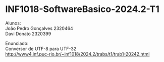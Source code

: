 # INF1018-SoftwareBasico-2024.2-T1  
Alunos:    
João Pedro Gonçalves 2320464  
Davi Donato 2320399  

Enunciado:  
Conversor de UTF-8 para UTF-32  
http://www4.inf.puc-rio.br/~inf1018/2024.2/trabs/t1/trab1-20242.html
